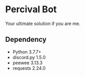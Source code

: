 # Percival Bot

Your ultimate solution if you are me.

## Dependency
* Python 3.7.7+
* discord.py 1.5.0
* peewee 3.13.3
* requests 2.24.0